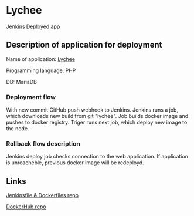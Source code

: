 # Lychee

[Jenkins](http://jenkins.romalap.com/)
[Deployed app](http://lychee.romalap.com/)

## Description of application for deployment

Name of application: [Lychee](https://lycheeorg.github.io/)

Programming language: PHP

DB: MariaDB

### Deployment flow

With new commit GitHub push webhook to Jenkins.
Jenkins runs a job, which downloads new build from git "lychee".
Job builds docker image and pushes to docker registry.
Triger runs next job, which deploy new image to the node.

### Rollback flow description

Jenkins deploy job checks connection to the web application.
If application is unreacheble, previous docker image will be redeployd.

## Links

[Jenkinsfile & Dockerfiles repo](https://github.com/romalap/lychee)

[DockerHub repo](https://hub.docker.com/repository/docker/devvetton/lychee)
